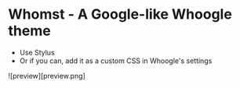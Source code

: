 # Whomst - A Google-like Whoogle theme

- Use Stylus
- Or if you can, add it as a custom CSS in Whoogle's settings

![preview][preview.png]
